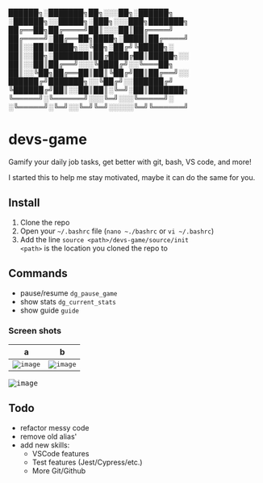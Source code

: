 
██████╗░███████╗██╗░░░██╗░██████╗  ░██████╗░░█████╗░███╗░░░███╗███████╗
██╔══██╗██╔════╝██║░░░██║██╔════╝  ██╔════╝░██╔══██╗████╗░████║██╔════╝
██║░░██║█████╗░░╚██╗░██╔╝╚█████╗░  ██║░░██╗░███████║██╔████╔██║█████╗░░
██║░░██║██╔══╝░░░╚████╔╝░░╚═══██╗  ██║░░╚██╗██╔══██║██║╚██╔╝██║██╔══╝░░
██████╔╝███████╗░░╚██╔╝░░██████╔╝  ╚██████╔╝██║░░██║██║░╚═╝░██║███████╗
╚═════╝░╚══════╝░░░╚═╝░░░╚═════╝░  ░╚═════╝░╚═╝░░╚═╝╚═╝░░░░░╚═╝╚══════╝
# devs-game
Gamify your daily job tasks, get better with git, bash, VS code, and more!

I started this to help me stay motivated, maybe it can do the same for you.

## Install
1. Clone the repo
2. Open your `~/.bashrc` file (`nano ~./bashrc` or `vi ~/.bashrc`)
3. Add the line `source <path>/devs-game/source/init` <br>
`<path>` is the location you cloned the repo to

## Commands
- pause/resume `dg_pause_game`
- show stats `dg_current_stats`
- show guide `guide`

### Screen shots
a|b|
--|--|
<kbd> ![image](https://user-images.githubusercontent.com/87285224/162610212-24e08a9d-3154-4f65-8dc2-5758d3596957.png)</kbd>|<kbd>![image](https://user-images.githubusercontent.com/87285224/162609655-0e5f2275-6aa6-430b-ab8c-9e6fe822f975.png)</kbd>|

<kbd>![image](https://user-images.githubusercontent.com/87285224/162610812-183661f1-d194-4bdd-8237-5eadd1530251.png)</kbd>

## Todo
- refactor messy code
- remove old alias'
- add new skills:
  -  VSCode features
  -  Test features (Jest/Cypress/etc.)
  -  More Git/Github
